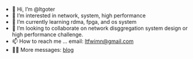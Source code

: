 - 👋 Hi, I’m @ltgoter
- 👀 I’m interested in network, system, high performance
- 🌱 I’m currently learning rdma, fpga, and os system
- 💞️ I’m looking to collaborate on network disggregation system design or high performance challenge.
- 📫 How to reach me ... email: ltfwimn@gmail.com
- 🐱‍🏍 More messages: [blog](https://www.ltstriker.cn)
